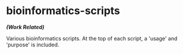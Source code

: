 # bioinformatics-scripts
**_(Work Related)_**

Various bioinformatics scripts. At the top of each script, a 'usage' and 'purpose' is included.
